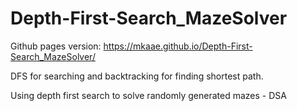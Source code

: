 # Depth-First-Search_MazeSolver
Github pages version:
https://mkaae.github.io/Depth-First-Search_MazeSolver/ 

DFS for searching and backtracking for finding shortest path.

Using depth first search to solve randomly generated mazes - DSA
